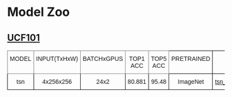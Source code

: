 
# Model Zoo

## [UCF101](https://www.crcv.ucf.edu/data/UCF101.php)

<style type="text/css">
.tg  {border-collapse:collapse;border-spacing:0;}
.tg td{border-color:black;border-style:solid;border-width:1px;font-family:Arial, sans-serif;font-size:14px;
  overflow:hidden;padding:10px 5px;word-break:normal;}
.tg th{border-color:black;border-style:solid;border-width:1px;font-family:Arial, sans-serif;font-size:14px;
  font-weight:normal;overflow:hidden;padding:10px 5px;word-break:normal;}
.tg .tg-baqh{text-align:center;vertical-align:top}
.tg .tg-c3ow{border-color:inherit;text-align:center;vertical-align:top}
</style>
<table class="tg">
<thead>
  <tr>
    <th class="tg-c3ow">MODEL</th>
    <th class="tg-c3ow"><span style="font-weight:400;font-style:normal">INPUT(TxHxW)</span></th>
    <th class="tg-c3ow"><span style="font-weight:400;font-style:normal">BATCHxGPUS</span></th>
    <th class="tg-c3ow">TOP1 ACC</th>
    <th class="tg-c3ow"><span style="font-weight:400;font-style:normal">TOP5 ACC</span></th>
    <th class="tg-baqh"><span style="font-weight:400;font-style:normal">PRETRAINED</span></th>
    <th class="tg-baqh"><span style="font-weight:400;font-style:normal">CONFIG</span></th>
    <th class="tg-baqh">CKPT</th>
  </tr>
</thead>
<tbody>
  <tr>
    <td class="tg-baqh">tsn</td>
    <td class="tg-baqh">4x256x256</td>
    <td class="tg-baqh">24x2</td>
    <td class="tg-baqh">80.881</td>
    <td class="tg-baqh">95.48</td>
    <td class="tg-baqh">ImageNet</td>
    <td class="tg-baqh"><a href="https://cloud.zhujian.tech:9300/s/MwAMXHsXQgAZRwD">tsn_r50_ucf101_rgb_raw_dense_1x16x4</a></td>
    <td class="tg-baqh"><a href="https://cloud.zhujian.tech:9300/s/ZKXim94beK4a9EJ">ckpt</a></td>
  </tr>
</tbody>
</table>